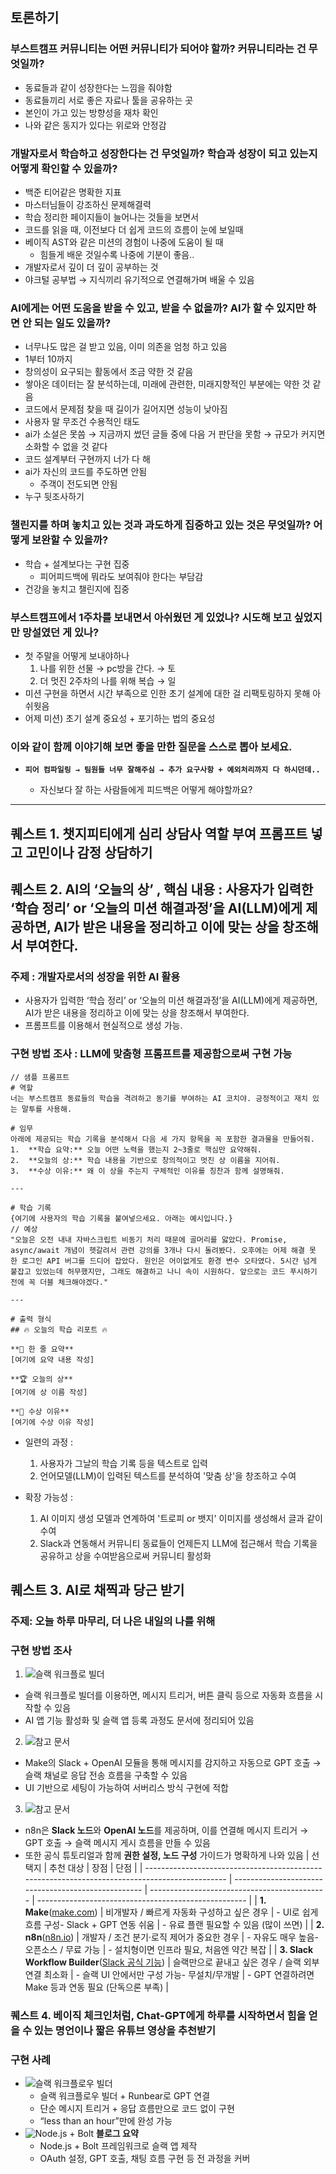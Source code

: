 ## 토론하기

### 부스트캠프 커뮤니티는 어떤 커뮤니티가 되어야 할까? 커뮤니티라는 건 무엇일까?

- 동료들과 같이 성장한다는 느낌을 줘야함
- 동료들끼리 서로 좋은 자료나 툴을 공유하는 곳
- 본인이 가고 있는 방향성을 재차 확인
- 나와 같은 동지가 있다는 위로와 안정감

### 개발자로서 학습하고 성장한다는 건 무엇일까? 학습과 성장이 되고 있는지 어떻게 확인할 수 있을까?

- 백준 티어같은 명확한 지표
- 마스터님들이 강조하신 문제해결력
- 학습 정리한 페이지들이 늘어나는 것들을 보면서
- 코드를 읽을 때, 이전보다 더 쉽게 코드의 흐름이 눈에 보일때
- 베이직 AST와 같은 미션의 경험이 나중에 도움이 될 때
  - 힘들게 배운 것일수록 나중에 기분이 좋음..
- 개발자로서 깊이 더 깊이 공부하는 것
- 야크털 공부법 → 지식끼리 유기적으로 연결해가며 배울 수 있음

### AI에게는 어떤 도움을 받을 수 있고, 받을 수 없을까? AI가 할 수 있지만 하면 안 되는 일도 있을까?

- 너무나도 많은 걸 받고 있음, 이미 의존을 엄청 하고 있음
- 1부터 10까지
- 창의성이 요구되는 활동에서 조금 약한 것 같음
- 쌓아온 데이터는 잘 분석하는데, 미래에 관련한, 미래지향적인 부분에는 약한 것 같음
- 코드에서 문제점 찾을 때 길이가 길어지면 성능이 낮아짐
- 사용자 말 무조건 수용적인 태도
- ai가 소설은 못씀 → 지금까지 썼던 글들 중에 다음 거 판단을 못함 → 규모가 커지면 소화할 수 없을 것 같다
- 코드 설계부터 구현까지 너가 다 해
- ai가 자신의 코드를 주도하면 안됨
  - 주객이 전도되면 안됨
- 누구 뒷조사하기

### 챌린지를 하며 놓치고 있는 것과 과도하게 집중하고 있는 것은 무엇일까? 어떻게 보완할 수 있을까?

- 학습 + 설계보다는 구현 집중
  - 피어피드백에 뭐라도 보여줘야 한다는 부담감
- 건강을 놓치고 챌린지에 집중

### 부스트캠프에서 1주차를 보내면서 아쉬웠던 게 있었나? 시도해 보고 싶었지만 망설였던 게 있나?

- 첫 주말을 어떻게 보내야하나
  1. 나를 위한 선물 → pc방을 간다. → 토
  2. 더 멋진 2주차의 나를 위해 복습 → 일
- 미션 구현을 하면서 시간 부족으로 인한 초기 설계에 대한 걸 리팩토링하지 못해 아쉬웟음
- 어제 미션) 초기 설계 중요성 + 포기하는 법의 중요성

### 이와 같이 함께 이야기해 보면 좋을 만한 질문을 스스로 뽑아 보세요.

- **`피어 컴파일링 → 팀원들 너무 잘해주심 → 추가 요구사항 + 예외처리까지 다 하시던데..`**

  - 자신보다 잘 하는 사람들에게 피드백은 어떻게 해야할까요?

---

## 퀘스트 1. 챗지피티에게 심리 상담사 역할 부여 프롬프트 넣고 고민이나 감정 상담하기

## 퀘스트 2. AI의 ‘오늘의 상’ , 핵심 내용 : 사용자가 입력한 ‘학습 정리’ or ‘오늘의 미션 해결과정’을 AI(LLM)에게 제공하면, AI가 받은 내용을 정리하고 이에 맞는 상을 창조해서 부여한다.

### 주제 : 개발자로서의 성장을 위한 AI 활용

- 사용자가 입력한 ‘학습 정리’ or ‘오늘의 미션 해결과정’을 AI(LLM)에게 제공하면, AI가 받은 내용을 정리하고 이에 맞는 상을 창조해서 부여한다.
- 프롬프트를 이용해서 현실적으로 생성 가능.

### 구현 방법 조사 : LLM에 맞춤형 프롬프트를 제공함으로써 구현 가능

```Plaintext
// 샘플 프롬프트
# 역할
너는 부스트캠프 동료들의 학습을 격려하고 동기를 부여하는 AI 코치야. 긍정적이고 재치 있는 말투를 사용해.

# 임무
아래에 제공되는 학습 기록을 분석해서 다음 세 가지 항목을 꼭 포함한 결과물을 만들어줘.
1.  **학습 요약:** 오늘 어떤 노력을 했는지 2~3줄로 핵심만 요약해줘.
2.  **오늘의 상:** 학습 내용을 기반으로 창의적이고 멋진 상 이름을 지어줘.
3.  **수상 이유:** 왜 이 상을 주는지 구체적인 이유를 칭찬과 함께 설명해줘.

---

# 학습 기록
{여기에 사용자의 학습 기록을 붙여넣으세요. 아래는 예시입니다.}
// 예상
"오늘은 오전 내내 자바스크립트 비동기 처리 때문에 골머리를 앓았다. Promise, async/await 개념이 헷갈려서 관련 강의를 3개나 다시 돌려봤다. 오후에는 어제 해결 못 한 로그인 API 버그를 드디어 잡았다. 원인은 어이없게도 환경 변수 오타였다. 5시간 넘게 붙잡고 있었는데 허무했지만, 그래도 해결하고 나니 속이 시원하다. 앞으로는 코드 푸시하기 전에 꼭 더블 체크해야겠다."

---

# 출력 형식
## 🔥 오늘의 학습 리포트 🔥

**🚀 한 줄 요약**
[여기에 요약 내용 작성]

**🏆 오늘의 상**
[여기에 상 이름 작성]

**📝 수상 이유**
[여기에 수상 이유 작성]
```

- 일련의 과정 :

  1. 사용자가 그날의 학습 기록 등을 텍스트로 입력
  2. 언어모델(LLM)이 입력된 텍스트를 분석하여 '맞춤 상'을 창조하고 수여

- 확장 가능성 :
  1. AI 이미지 생성 모델과 연계하여 '트로피 or 뱃지' 이미지를 생성해서 글과 같이 수여
  2. Slack과 연동해서 커뮤니티 동료들이 언제든지 LLM에 접근해서 학습 기록을 공유하고 상을 수여받음으로써 커뮤니티 활성화

## 퀘스트 3. AI로 채찍과 당근 받기

### 주제: 오늘 하루 마무리, 더 나은 내일의 나를 위해

### 구현 방법 조사

1. ![슬랙 워크플로 빌더](https://slack.com/intl/ko-kr/help/articles/360035692513-Slack-%EC%9B%8C%ED%81%AC%ED%94%8C%EB%A1%9C-%EB%B9%8C%EB%8D%94-%EA%B0%80%EC%9D%B4%EB%93%9C?utm_source=chatgpt.com)

- 슬랙 워크플로 빌더를 이용하면, 메시지 트리거, 버튼 클릭 등으로 자동화 흐름을 시작할 수 있음
- AI 앱 기능 활성화 및 슬랙 앱 등록 과정도 문서에 정리되어 있음

2. ![참고 문서](https://www.make.com/en/integrations/slack/openai-gpt-3?utm_source=chatgpt.com)

- Make의 Slack + OpenAI 모듈을 통해 메시지를 감지하고 자동으로 GPT 호출 → 슬랙 채널로 응답 전송 흐름을 구축할 수 있음
- UI 기반으로 세팅이 가능하여 서버리스 방식 구현에 적합

3. ![참고 문서](https://n8n.io/integrations/openai/and/slack/?utm_source=chatgpt.com)

- n8n은 **Slack 노드**와 **OpenAI 노드**를 제공하며, 이를 연결해 메시지 트리거 → GPT 호출 → 슬랙 메시지 게시 흐름을 만들 수 있음
- 또한 공식 튜토리얼과 함께 **권한 설정, 노드 구성** 가이드가 명확하게 나와 있음
  | 선택지 | 추천 대상 | 장점 | 단점 |
  | ---------------------------------------------------------------------------------------------- | --------------------------------------------------- | -------------------------------------------- | ---------------------------------------------------- |
  | **1. Make**([make.com](https://make.com/)) | 비개발자 / 빠르게 자동화 구성하고 싶은 경우 | - UI로 쉽게 흐름 구성- Slack + GPT 연동 쉬움 | - 유료 플랜 필요할 수 있음 (많이 쓰면) |
  | **2. n8n**([n8n.io](https://n8n.io/)) | 개발자 / 조건 분기·로직 제어가 중요한 경우 | - 자유도 매우 높음- 오픈소스 / 무료 가능 | - 설치형이면 인프라 필요, 처음엔 약간 복잡 |
  | **3. Slack Workflow Builder**([Slack 공식 기능](https://slack.com/help/articles/360035692513)) | 슬랙만으로 끝내고 싶은 경우 / 슬랙 외부 연결 최소화 | - 슬랙 UI 안에서만 구성 가능- 무설치/무개발 | - GPT 연결하려면 Make 등과 연동 필요 (단독으론 부족) |

### 퀘스트 4. 베이직 체크인처럼, Chat-GPT에게 하루를 시작하면서 힘을 얻을 수 있는 명언이나 짧은 유튜브 영상을 추천받기

### 구현 사례

- ![슬랙 워크플로우 빌더](https://www.reddit.com/r/OpenAI/comments/1fdprdj/i_created_a_gptpowered_slack_chatbot_to_onboard/?utm_source=chatgpt.com)
  - 슬랙 워크플로우 빌더 + Runbear로 GPT 연결
  - 단순 메시지 트리거 + 응답 흐름만으로 코드 없이 구현
  - “less than an hour”만에 완성 가능
- ![Node.js + Bolt](https://medium.com/globant/openai-slack-the-perfect-pair-for-smart-assistants-666ca1ad38f)
  **블로그 요약**
  - Node.js + Bolt 프레임워크로 슬랙 앱 제작
  - OAuth 설정, GPT 호출, 채팅 흐름 구현 등 전 과정을 커버
